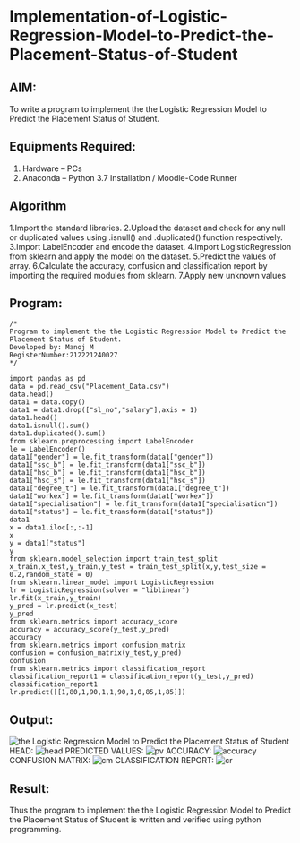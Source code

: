 # Implementation-of-Logistic-Regression-Model-to-Predict-the-Placement-Status-of-Student

## AIM:
To write a program to implement the the Logistic Regression Model to Predict the Placement Status of Student.

## Equipments Required:
1. Hardware – PCs
2. Anaconda – Python 3.7 Installation / Moodle-Code Runner

## Algorithm
1.Import the standard libraries. 2.Upload the dataset and check for any null or duplicated values using .isnull() and .duplicated() function respectively. 3.Import LabelEncoder and encode the dataset. 4.Import LogisticRegression from sklearn and apply the model on the dataset. 5.Predict the values of array. 6.Calculate the accuracy, confusion and classification report by importing the required modules from sklearn. 7.Apply new unknown values

## Program:
```
/*
Program to implement the the Logistic Regression Model to Predict the Placement Status of Student.
Developed by: Manoj M
RegisterNumber:212221240027 
*/

import pandas as pd
data = pd.read_csv("Placement_Data.csv")
data.head()
data1 = data.copy()
data1 = data1.drop(["sl_no","salary"],axis = 1)
data1.head()
data1.isnull().sum()
data1.duplicated().sum()
from sklearn.preprocessing import LabelEncoder
le = LabelEncoder()
data1["gender"] = le.fit_transform(data1["gender"])
data1["ssc_b"] = le.fit_transform(data1["ssc_b"])
data1["hsc_b"] = le.fit_transform(data1["hsc_b"])
data1["hsc_s"] = le.fit_transform(data1["hsc_s"])
data1["degree_t"] = le.fit_transform(data1["degree_t"])
data1["workex"] = le.fit_transform(data1["workex"])
data1["specialisation"] = le.fit_transform(data1["specialisation"])
data1["status"] = le.fit_transform(data1["status"])
data1
x = data1.iloc[:,:-1]
x
y = data1["status"]
y
from sklearn.model_selection import train_test_split
x_train,x_test,y_train,y_test = train_test_split(x,y,test_size = 0.2,random_state = 0)
from sklearn.linear_model import LogisticRegression
lr = LogisticRegression(solver = "liblinear")
lr.fit(x_train,y_train)
y_pred = lr.predict(x_test)
y_pred
from sklearn.metrics import accuracy_score
accuracy = accuracy_score(y_test,y_pred)
accuracy
from sklearn.metrics import confusion_matrix
confusion = confusion_matrix(y_test,y_pred)
confusion
from sklearn.metrics import classification_report
classification_report1 = classification_report(y_test,y_pred)
classification_report1
lr.predict([[1,80,1,90,1,1,90,1,0,85,1,85]])

```

## Output:
![the Logistic Regression Model to Predict the Placement Status of Student](sam.png)
HEAD:
![head](https://user-images.githubusercontent.com/94588708/165893946-43b608f7-b970-49ad-a36d-e2ffc792eeda.png)
PREDICTED VALUES:
![pv](https://user-images.githubusercontent.com/94588708/165894031-1f01d761-646e-4fa0-816d-11ea73e49924.png)
ACCURACY:
![accuracy](https://user-images.githubusercontent.com/94588708/165894118-04b825c3-a82d-4cc4-aa2d-7e7e3c0db47d.png)
CONFUSION MATRIX:
![cm](https://user-images.githubusercontent.com/94588708/165894158-85a5ef2d-905f-49c8-8e31-ed8d2bc9220f.png)
CLASSIFICATION REPORT:
![cr](https://user-images.githubusercontent.com/94588708/165894222-c2f559a6-0b08-4c2d-b17c-66258e00b2f1.png)







## Result:
Thus the program to implement the the Logistic Regression Model to Predict the Placement Status of Student is written and verified using python programming.
